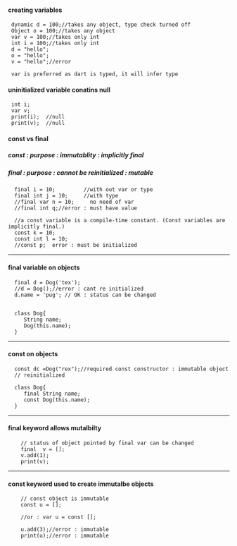 #### creating variables

     dynamic d = 100;//takes any object, type check turned off
     Object o = 100;//takes any object
     var v = 100;//takes only int
     int i = 100;//takes only int
     d = "hello";
     o = "hello";
     v = "hello";//error
     
     var is preferred as dart is typed, it will infer type
     
     
#### uninitialized variable conatins null
  
     int i;
     var v;
     print(i);  //null
     print(v);  //null
     
     
#### const vs final
##### const : purpose : immutablity : implicitly final
##### final : purpose : cannot be reinitialized : mutable

      
      final i = 10;         //with out var or type
      final int j = 10;     //with type     
      //final var n = 10;     no need of var
      //final int q;//error : must have value

      //a const variable is a compile-time constant. (Const variables are implicitly final.)
      const k = 10;
      const int l = 10;
      //const p;  error : must be initialized
     
---    


#### final variable on objects


      
      final d = Dog('tex');
      //d = Dog();//error : cant re initialized
      d.name = 'pug'; // OK : status can be changed


      class Dog{
         String name;
         Dog(this.name);  
      }

     
---

#### const on objects

      const dc =Dog("rex");//required const constructor : immutable object
      // reinitialized
      
      class Dog{
         final String name;
         const Dog(this.name);  
      }

---
      
#### final keyword allows mutalbilty

        // status of object pointed by final var can be changed  
        final  v = []; 
        v.add(1);
        print(v);
---

#### const keyword used to create immutalbe objects

        // const object is immutable
        const u = [];
        
        //or : var u = const [];        
        
        u.add(3);//error : immutable
        print(u);//error : immutable


